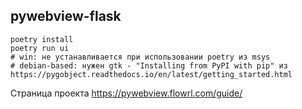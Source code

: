## pywebview-flask
```shell
poetry install
poetry run ui
# win: не устанавливается при использовании poetry из msys
# debian-based: нужен gtk - "Installing from PyPI with pip" из https://pygobject.readthedocs.io/en/latest/getting_started.html
```

Страница проекта https://pywebview.flowrl.com/guide/